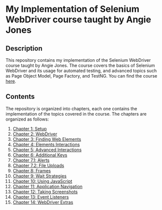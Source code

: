 # My Implementation of Selenium WebDriver course taught by Angie Jones

## Description
This repository contains my implementation of the Selenium WebDriver course taught by Angie Jones. The course covers the basics of Selenium WebDriver and its usage for automated testing, and advanced topics such as Page Object Model, Page Factory, and TestNG.
You can find the course [here](https://testautomationu.applitools.com/selenium-webdriver-tutorial-java/).
## Contents
The repository is organized into chapters, each one contains the implementation of the topics covered in the course. 
The chapters are organized as follows:
1. [Chapter 1: Setup](https://github.com/Badr-1/student-implementation-of-selenium-webDriver--course/tree/7ca1e8ad870d361bf5fdb9e798947050981839f3)
2. [Chapter 2: WebDriver](https://github.com/Badr-1/student-implementation-of-selenium-webDriver--course/tree/eb99fb4533d3deab710bf4f5ac1871c02f8791e3)
3. [Chapter 3: Finding Web Elements](https://github.com/Badr-1/student-implementation-of-selenium-webDriver--course/tree/6df3e6548a3be5b333cf38b28a1e830ede76d0f6)
4. [Chapter 4: Elements Interactions](https://github.com/Badr-1/student-implementation-of-selenium-webDriver--course/tree/8ad2081dd9217039a530594376397e1d591152d9)
5. [Chapter 5: Advanced Interactions](https://github.com/Badr-1/student-implementation-of-selenium-webDriver--course/tree/c17093ab81b576f3cd822524f08eb59560aa9cfe)
6. [Chapter 6: Additional Keys](https://github.com/Badr-1/student-implementation-of-selenium-webDriver--course/tree/b26c3ae22836ff7d05170660227ae5576733b99f)
7. [Chapter 7.1: Alerts](https://github.com/Badr-1/student-implementation-of-selenium-webDriver--course/tree/e54b7ba3aef59dc5662b53fb65324dd56ae9ab7b)
8. [Chapter 7.2: File Uploads](https://github.com/Badr-1/student-implementation-of-selenium-webDriver--course/tree/255ffdf0614e70de7515befd7dbfde267a8f551e)
9. [Chapter 8: Frames](https://github.com/Badr-1/student-implementation-of-selenium-webDriver--course/tree/7f5359209d516d02510fe4a578fbd3ca867b4e63)
10. [Chapter 9: Wait Strategies](https://github.com/Badr-1/student-implementation-of-selenium-webDriver--course/tree/baf329f2b9a25a38396ff0fa760561a308fe6982)
11. [Chapter 10: Using JavaScript](https://github.com/Badr-1/student-implementation-of-selenium-webDriver--course/tree/b63c06798696e497a2cdae730f322c7e5ad444a5)
12. [Chapter 11: Application Navigation](https://github.com/Badr-1/student-implementation-of-selenium-webDriver--course/tree/966614003a0c8599705e081dfd3cb311d9b9612c)
13. [Chapter 12: Taking Screenshots](https://github.com/Badr-1/student-implementation-of-selenium-webDriver--course/tree/8f74a6ac26247e55b0710e2f9d9ae597d6ac85fe)
14. [Chapter 13: Event Listeners](https://github.com/Badr-1/student-implementation-of-selenium-webDriver--course/tree/a733eec5b09b8901b506fffd6a8de6652f7561ee)
15. [Chapter 14: WebDriver Extras](https://github.com/Badr-1/student-implementation-of-selenium-webDriver--course/tree/3104df3cd564001e7f09c68aea3d15edbccde59a)